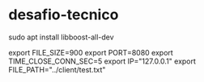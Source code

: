 # desafio-tecnico

sudo apt install libboost-all-dev

export FILE_SIZE=900
export PORT=8080
export TIME_CLOSE_CONN_SEC=5
export IP="127.0.0.1"
export FILE_PATH="../client/test.txt"